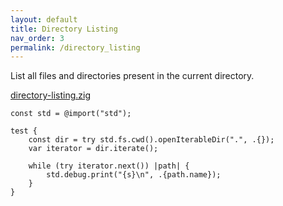 ```yaml
---
layout: default
title: Directory Listing
nav_order: 3
permalink: /directory_listing
---
```


List all files and directories present in the current directory.

[directory-listing.zig](src/directory-listing.zig)

```zig
const std = @import("std");

test {
    const dir = try std.fs.cwd().openIterableDir(".", .{});
    var iterator = dir.iterate();

    while (try iterator.next()) |path| {
        std.debug.print("{s}\n", .{path.name});
    }
}

```
